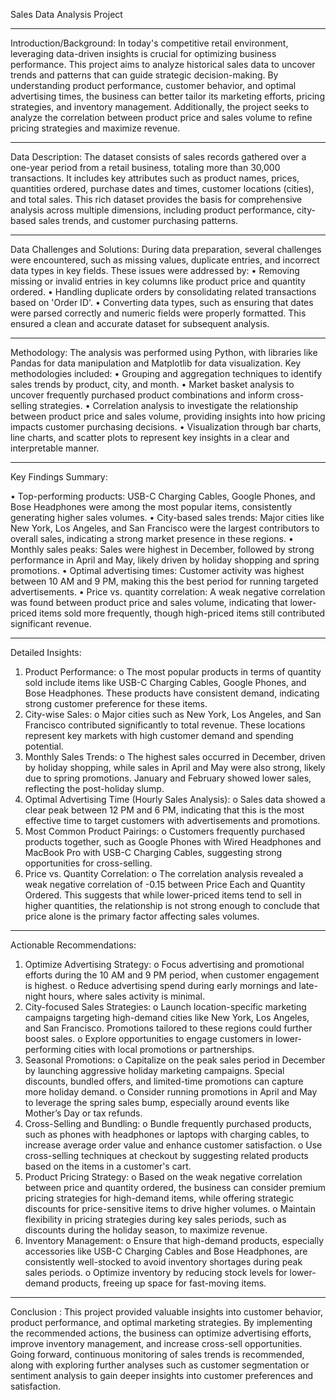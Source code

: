 Sales Data Analysis Project
________________________________________
Introduction/Background:
In today's competitive retail environment, leveraging data-driven insights is crucial for optimizing business performance. This project aims to analyze historical sales data to uncover trends and patterns that can guide strategic decision-making. By understanding product performance, customer behavior, and optimal advertising times, the business can better tailor its marketing efforts, pricing strategies, and inventory management. Additionally, the project seeks to analyze the correlation between product price and sales volume to refine pricing strategies and maximize revenue.
________________________________________
Data Description:
The dataset consists of sales records gathered over a one-year period from a retail business, totaling more than 30,000 transactions. It includes key attributes such as product names, prices, quantities ordered, purchase dates and times, customer locations (cities), and total sales. This rich dataset provides the basis for comprehensive analysis across multiple dimensions, including product performance, city-based sales trends, and customer purchasing patterns.
________________________________________
Data Challenges and Solutions:
During data preparation, several challenges were encountered, such as missing values, duplicate entries, and incorrect data types in key fields. These issues were addressed by:
•	Removing missing or invalid entries in key columns like product price and quantity ordered.
•	Handling duplicate orders by consolidating related transactions based on 'Order ID'.
•	Converting data types, such as ensuring that dates were parsed correctly and numeric fields were properly formatted.
This ensured a clean and accurate dataset for subsequent analysis.
________________________________________
Methodology:
The analysis was performed using Python, with libraries like Pandas for data manipulation and Matplotlib for data visualization. Key methodologies included:
•	Grouping and aggregation techniques to identify sales trends by product, city, and month.
•	Market basket analysis to uncover frequently purchased product combinations and inform cross-selling strategies.
•	Correlation analysis to investigate the relationship between product price and sales volume, providing insights into how pricing impacts customer purchasing decisions.
•	Visualization through bar charts, line charts, and scatter plots to represent key insights in a clear and interpretable manner.
________________________________________
Key Findings Summary:

•	Top-performing products: USB-C Charging Cables, Google Phones, and Bose Headphones were among the most popular items, consistently generating higher sales volumes.
•	City-based sales trends: Major cities like New York, Los Angeles, and San Francisco were the largest contributors to overall sales, indicating a strong market presence in these regions.
•	Monthly sales peaks: Sales were highest in December, followed by strong performance in April and May, likely driven by holiday shopping and spring promotions.
•	Optimal advertising times: Customer activity was highest between 10 AM and 9 PM, making this the best period for running targeted advertisements.
•	Price vs. quantity correlation: A weak negative correlation was found between product price and sales volume, indicating that lower-priced items sold more frequently, though high-priced items still contributed significant revenue.
________________________________________
Detailed Insights:

1.	Product Performance:
o	The most popular products in terms of quantity sold include items like USB-C Charging Cables, Google Phones, and Bose Headphones. These products have consistent demand, indicating strong customer preference for these items.
2.	City-wise Sales:
o	Major cities such as New York, Los Angeles, and San Francisco contributed significantly to total revenue. These locations represent key markets with high customer demand and spending potential.
3.	Monthly Sales Trends:
o	The highest sales occurred in December, driven by holiday shopping, while sales in April and May were also strong, likely due to spring promotions. January and February showed lower sales, reflecting the post-holiday slump.
4.	Optimal Advertising Time (Hourly Sales Analysis):
o	Sales data showed a clear peak between 12 PM and 6 PM, indicating that this is the most effective time to target customers with advertisements and promotions.
5.	Most Common Product Pairings:
o	Customers frequently purchased products together, such as Google Phones with Wired Headphones and MacBook Pro with USB-C Charging Cables, suggesting strong opportunities for cross-selling.
6.	Price vs. Quantity Correlation:
o	The correlation analysis revealed a weak negative correlation of -0.15 between Price Each and Quantity Ordered. This suggests that while lower-priced items tend to sell in higher quantities, the relationship is not strong enough to conclude that price alone is the primary factor affecting sales volumes.
________________________________________
Actionable Recommendations:
1.	Optimize Advertising Strategy:
o	Focus advertising and promotional efforts during the 10 AM and 9 PM period, when customer engagement is highest.
o	Reduce advertising spend during early mornings and late-night hours, where sales activity is minimal.
2.	City-focused Sales Strategies:
o	Launch location-specific marketing campaigns targeting high-demand cities like New York, Los Angeles, and San Francisco. Promotions tailored to these regions could further boost sales.
o	Explore opportunities to engage customers in lower-performing cities with local promotions or partnerships.
3.	Seasonal Promotions:
o	Capitalize on the peak sales period in December by launching aggressive holiday marketing campaigns. Special discounts, bundled offers, and limited-time promotions can capture more holiday demand.
o	Consider running promotions in April and May to leverage the spring sales bump, especially around events like Mother’s Day or tax refunds.
4.	Cross-Selling and Bundling:
o	Bundle frequently purchased products, such as phones with headphones or laptops with charging cables, to increase average order value and enhance customer satisfaction.
o	Use cross-selling techniques at checkout by suggesting related products based on the items in a customer's cart.
5.	Product Pricing Strategy:
o	Based on the weak negative correlation between price and quantity ordered, the business can consider premium pricing strategies for high-demand items, while offering strategic discounts for price-sensitive items to drive higher volumes.
o	Maintain flexibility in pricing strategies during key sales periods, such as discounts during the holiday season, to maximize revenue.
6.	Inventory Management:
o	Ensure that high-demand products, especially accessories like USB-C Charging Cables and Bose Headphones, are consistently well-stocked to avoid inventory shortages during peak sales periods.
o	Optimize inventory by reducing stock levels for lower-demand products, freeing up space for fast-moving items.
________________________________________
Conclusion :
This project provided valuable insights into customer behavior, product performance, and optimal marketing strategies. By implementing the recommended actions, the business can optimize advertising efforts, improve inventory management, and increase cross-sell opportunities. Going forward, continuous monitoring of sales trends is recommended, along with exploring further analyses such as customer segmentation or sentiment analysis to gain deeper insights into customer preferences and satisfaction.

